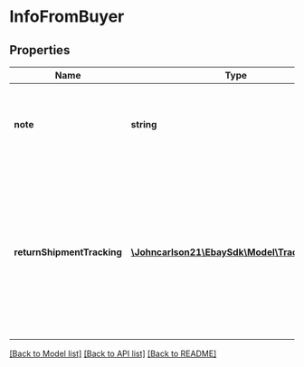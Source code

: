 # InfoFromBuyer

## Properties
Name | Type | Description | Notes
------------ | ------------- | ------------- | -------------
**note** | **string** | This field shows any note that was left by the buyer in regard to the dispute. | [optional] 
**returnShipmentTracking** | [**\Johncarlson21\EbaySdk\Model\TrackingInfo[]**](TrackingInfo.md) | This array shows shipment tracking information for one or more shipping packages being returned to the buyer after a payment dispute. | [optional] 

[[Back to Model list]](../../README.md#documentation-for-models) [[Back to API list]](../../README.md#documentation-for-api-endpoints) [[Back to README]](../../README.md)

